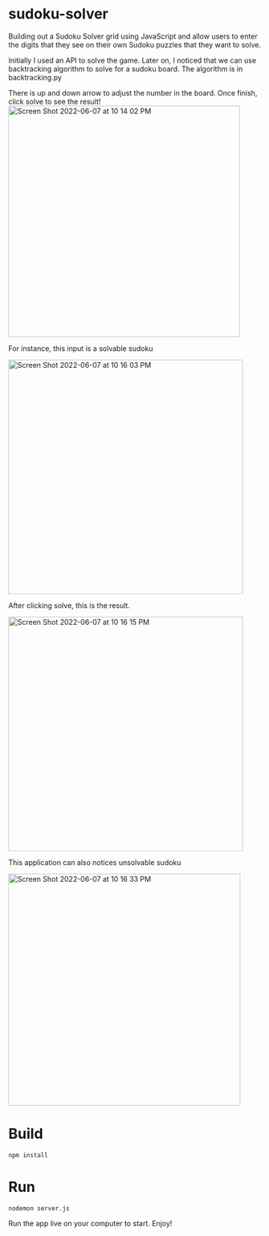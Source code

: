 # sudoku-solver
Building out a Sudoku Solver grid using JavaScript and allow users to enter the digits that they see on their own Sudoku puzzles that they want to solve.

Initially I used an API to solve the game. Later on, I noticed that we can use backtracking algorithm to solve for a sudoku board.
The algorithm is in backtracking.py 

There is up and down arrow to adjust the number in the board. Once finish, click solve to see the result!
<img width="461" alt="Screen Shot 2022-06-07 at 10 14 02 PM" src="https://user-images.githubusercontent.com/90353674/172516574-418781c3-de71-4bb8-a550-79363d0e735f.png">

For instance, this input is a solvable sudoku

<img width="467" alt="Screen Shot 2022-06-07 at 10 16 03 PM" src="https://user-images.githubusercontent.com/90353674/172516956-3e89dc7a-b7d9-4e0d-a0c4-e9e496864129.png">

After clicking solve, this is the result.

<img width="467" alt="Screen Shot 2022-06-07 at 10 16 15 PM" src="https://user-images.githubusercontent.com/90353674/172516997-2f9071ed-c00b-4b12-8def-7a0ec8ba2a29.png">

This application can also notices unsolvable sudoku

<img width="462" alt="Screen Shot 2022-06-07 at 10 16 33 PM" src="https://user-images.githubusercontent.com/90353674/172517090-a3dd1fc6-8c7a-4141-b728-a39be17e7f52.png">

# Build
```npm install```

# Run
```nodemon server.js```


Run the app live on your computer to start. Enjoy!
